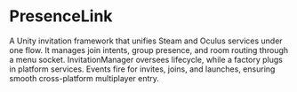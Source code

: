 # PresenceLink
A Unity invitation framework that unifies Steam and Oculus services under one flow. It manages join intents, group presence, and room routing through a menu socket. InvitationManager oversees lifecycle, while a factory plugs in platform services. Events fire for invites, joins, and launches, ensuring smooth cross-platform multiplayer entry.
